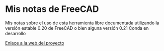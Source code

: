 # Mis notas de FreeCAD
Mis notas sobre el uso de esta herramienta libre documentada utilizando la versión estable 0.20 de FreeCAD o bien alguna versión 0.21 Conda en desarrollo

[Enlace a la web del proyecto](https://fgcoca.github.io/Mis-notas-de-FreeCAD/)
